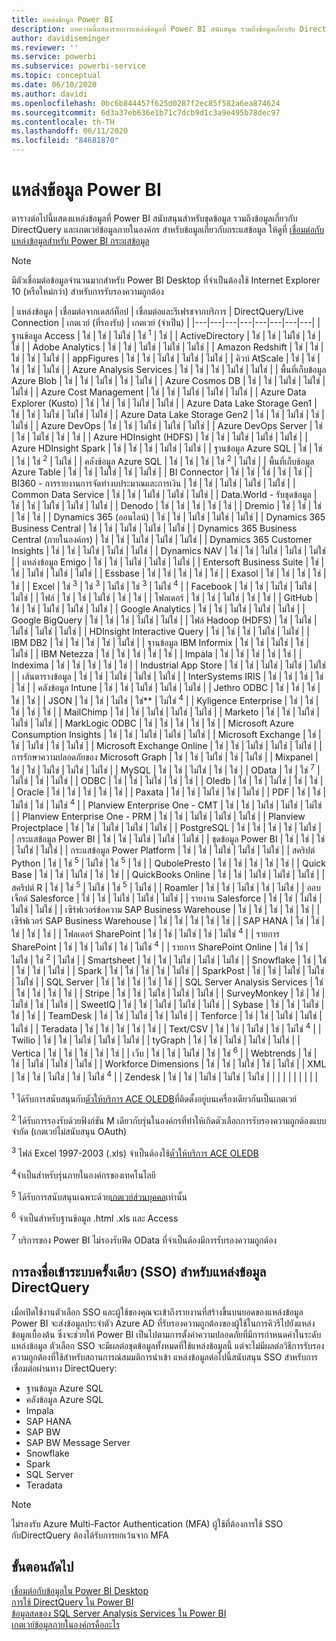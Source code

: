 ```yaml
---
title: แหล่งข้อมูล Power BI
description: บทความนี้แสดงรายการแหล่งข้อมูลที่ Power BI สนับสนุน รวมถึงข้อมูลเกี่ยวกับ DirectQuery และเกตเวย์ข้อมูลภายในองค์กร
author: davidiseminger
ms.reviewer: ''
ms.service: powerbi
ms.subservice: powerbi-service
ms.topic: conceptual
ms.date: 06/10/2020
ms.author: davidi
ms.openlocfilehash: 0bc6b844457f625d0287f2ec85f582a6ea874624
ms.sourcegitcommit: 6d3a37eb636e1b71c7dcb9d1c3a9e495b78dec97
ms.contentlocale: th-TH
ms.lasthandoff: 06/11/2020
ms.locfileid: "84681870"
---
```

# <a name="power-bi-data-sources"></a>แหล่งข้อมูล Power BI

ตารางต่อไปนี้แสดงแหล่งข้อมูลที่ Power BI สนับสนุนสำหรับชุดข้อมูล รวมถึงข้อมูลเกี่ยวกับ DirectQuery และเกตเวย์ข้อมูลภายในองค์กร สำหรับข้อมูลเกี่ยวกับกระแสข้อมูล ให้ดูที่ [เชื่อมต่อกับแหล่งข้อมูลสำหรับ Power BI กระแสข้อมูล](../transform-model/service-dataflows-data-sources.md)

> [!NOTE]
> มีตัวเชื่อมต่อข้อมูลจำนวนมากสำหรับ Power BI Desktop ที่จำเป็นต้องใช้ Internet Explorer 10 (หรือใหม่กว่า) สำหรับการรับรองความถูกต้อง 


| แหล่งข้อมูล | เชื่อมต่อจากเดสก์ท็อป | เชื่อมต่อและรีเฟรชจากบริการ | DirectQuery/Live Connection | เกตเวย์ (ที่รองรับ) | เกตเวย์ (จำเป็น) |
|---|---|---|---|---|---|---|---|
| ฐานข้อมูล Access | ใช่ | ใช่ | ไม่ใช่ | ใช่ <sup>1</sup> | ใช่ |
| ActiveDirectory | ใช่ | ใช่ | ไม่ใช่ | ใช่ | ใช่ |
| Adobe Analytics | ใช่ | ใช่ | ไม่ใช่ | ไม่ใช่ | ไม่ใช่ |
| Amazon Redshift | ใช่ | ใช่ | ใช่ | ใช่ | ไม่ใช่ |
| appFigures | ใช่ | ใช่ | ไม่ใช่ | ไม่ใช่ | ไม่ใช่ |
| คิวบ์ AtScale | ใช่ | ใช่ | ใช่ | ใช่ | ไม่ใช่ |
| Azure Analysis Services | ใช่ | ใช่ | ใช่ | ไม่ใช่ | ไม่ใช่ |
| พื้นที่เก็บข้อมูล Azure Blob | ใช่ | ใช่ | ไม่ใช่ | ใช่ | ไม่ใช่ |
| Azure Cosmos DB | ใช่ | ใช่ | ไม่ใช่ | ไม่ใช่ | ไม่ใช่ |
| Azure Cost Management | ใช่ | ใช่ | ไม่ใช่ | ไม่ใช่ | ไม่ใช่ |
| Azure Data Explorer (Kusto) | ใช่ | ใช่ | ใช่ | ไม่ใช่ | ไม่ใช่ |
| Azure Data Lake Storage Gen1 | ใช่ | ใช่ | ไม่ใช่ | ไม่ใช่ | ไม่ใช่ |
| Azure Data Lake Storage Gen2 | ใช่ | ใช่ | ไม่ใช่ | ใช่ | ไม่ใช่ |
| Azure DevOps | ใช่ | ใช่ | ไม่ใช่ | ไม่ใช่ | ไม่ใช่ |
| Azure DevOps Server | ใช่ | ใช่ | ไม่ใช่ | ใช่ | ใช่ |
| Azure HDInsight (HDFS) | ใช่ | ใช่ | ไม่ใช่ | ไม่ใช่ | ไม่ใช่ |
| Azure HDInsight Spark | ใช่ | ใช่ | ใช่ | ไม่ใช่ | ไม่ใช่ |
| ฐานข้อมูล Azure SQL | ใช่ | ใช่ | ใช่ | ใช่ <sup>2</sup> | ไม่ใช่ |
| คลังข้อมูล Azure SQL | ใช่ | ใช่ | ใช่ | ใช่ <sup>2</sup> | ไม่ใช่ |
| พื้นที่เก็บข้อมูล Azure Table | ใช่ | ใช่ | ไม่ใช่ | ใช่ | ไม่ใช่ |
| BI Connector | ใช่ | ใช่ | ใช่ | ใช่ | ใช่ |
| BI360 - การรายงานการจัดทำงบประมาณและการเงิน | ใช่ | ใช่ | ไม่ใช่ | ไม่ใช่ | ไม่ใช่ |
| Common Data Service | ใช่ | ใช่ | ไม่ใช่ | ไม่ใช่ | ไม่ใช่ |
| Data.World - รับชุดข้อมูล | ใช่ | ใช่ | ไม่ใช่ | ไม่ใช่ | ไม่ใช่ |
| Denodo | ใช่ | ใช่ | ใช่ | ใช่ | ใช่ |
| Dremio | ใช่ | ใช่ | ใช่ | ใช่ | ใช่ |
| Dynamics 365 (ออนไลน์) | ใช่ | ใช่ | ไม่ใช่ | ไม่ใช่ | ไม่ใช่ |
| Dynamics 365 Business Central | ใช่ | ใช่ | ไม่ใช่ | ไม่ใช่ | ไม่ใช่ |
| Dynamics 365 Business Central (ภายในองค์กร) | ใช่ | ใช่ | ไม่ใช่ | ไม่ใช่ | ไม่ใช่ |
| Dynamics 365 Customer Insights | ใช่ | ใช่ | ไม่ใช่ | ไม่ใช่ | ไม่ใช่ |
| Dynamics NAV | ใช่ | ใช่ | ไม่ใช่ | ไม่ใช่ | ไม่ใช่ |
| แหล่งข้อมูล Emigo | ใช่ | ใช่ | ไม่ใช่ | ไม่ใช่ | ไม่ใช่ |
| Entersoft Business Suite | ใช่ | ใช่ | ไม่ใช่ | ไม่ใช่ | ไม่ใช่ |
| Essbase | ใช่ | ใช่ | ใช่ | ใช่ | ใช่ |
| Exasol | ใช่ | ใช่ | ใช่ | ใช่ | ใช่ |
| Excel | ใช่ <sup>3</sup> | ใช่ <sup>3</sup> | ไม่ใช่ | ใช่ <sup>3</sup> | ไม่ใช่ <sup>4</sup> |
| Facebook | ใช่ | ใช่ | ไม่ใช่ | ไม่ใช่ | ไม่ใช่ |
| ไฟล์ | ใช่ | ใช่ | ไม่ใช่ | ใช่ | ใช่ |
| โฟลเดอร์ | ใช่ | ใช่ | ไม่ใช่ | ใช่ | ใช่ |
| GitHub | ใช่ | ใช่ | ไม่ใช่ | ไม่ใช่ | ไม่ใช่ |
| Google Analytics | ใช่ | ใช่ | ไม่ใช่ | ไม่ใช่ | ไม่ใช่ |
| Google BigQuery | ใช่ | ใช่ | ใช่ | ไม่ใช่ | ไม่ใช่ |
| ไฟล์ Hadoop (HDFS) | ใช่ | ไม่ใช่ | ไม่ใช่ | ไม่ใช่ | ไม่ใช่ |
| HDInsight Interactive Query | ใช่ | ใช่ | ใช่ | ไม่ใช่ | ไม่ใช่ |
| IBM DB2 | ใช่ | ใช่ | ใช่ | ใช่ | ไม่ใช่ |
| ฐานข้อมูล IBM Informix | ใช่ | ใช่ | ไม่ใช่ | ใช่ | ไม่ใช่ |
| IBM Netezza | ใช่ | ใช่ | ใช่ | ใช่ | ใช่ |
| Impala | ใช่ | ใช่ | ใช่ | ใช่ | ใช่ |
| Indexima | ใช่ | ใช่ | ใช่ | ใช่ | ใช่ |
| Industrial App Store | ใช่ | ใช่ | ไม่ใช่ | ไม่ใช่ | ไม่ใช่ |
| เส้นตารางข้อมูล | ใช่ | ใช่ | ไม่ใช่ | ไม่ใช่ | ไม่ใช่ |
| InterSystems IRIS | ใช่ | ใช่ | ใช่ | ใช่ | ใช่ |
| คลังข้อมูล Intune | ใช่ | ใช่ | ไม่ใช่ | ไม่ใช่ | ไม่ใช่ |
| Jethro ODBC | ใช่ | ใช่ | ใช่ | ใช่ | ใช่ |
| JSON | ใช่ | ใช่ | ไม่ใช่ | ใช่** | ไม่ใช่ <sup>4</sup> |
| Kyligence Enterprise | ใช่ | ใช่ | ใช่ | ใช่ | ใช่ |
| MailChimp | ใช่ | ใช่ | ไม่ใช่ | ไม่ใช่ | ไม่ใช่ |
| Marketo | ใช่ | ใช่ | ไม่ใช่ | ไม่ใช่ | ไม่ใช่ |
| MarkLogic ODBC | ใช่ | ใช่ | ใช่ | ใช่ | ใช่ |
| Microsoft Azure Consumption Insights | ใช่ | ใช่ | ไม่ใช่ | ไม่ใช่ | ไม่ใช่ |
| Microsoft Exchange | ใช่ | ใช่ | ไม่ใช่ | ใช่ | ไม่ใช่ |
| Microsoft Exchange Online | ใช่ | ใช่ | ไม่ใช่ | ไม่ใช่ | ไม่ใช่ |
| การรักษาความปลอดภัยของ Microsoft Graph | ใช่ | ใช่ | ไม่ใช่ | ใช่ | ไม่ใช่ |
| Mixpanel | ใช่ | ใช่ | ไม่ใช่ | ไม่ใช่ | ไม่ใช่ |
| MySQL | ใช่ | ใช่ | ไม่ใช่ | ใช่ | ใช่ |
| OData | ใช่ | ใช่ <sup>7</sup> | ไม่ใช่ | ใช่ | ไม่ใช่ |
| ODBC | ใช่ | ใช่ | ไม่ใช่ | ใช่ | ใช่ |
| Oledb | ใช่ | ใช่ | ไม่ใช่ | ใช่ | ใช่ |
| Oracle | ใช่ | ใช่ | ใช่ | ใช่ | ใช่ |
| Paxata | ใช่ | ใช่ | ไม่ใช่ | ใช่ | ไม่ใช่ |
| PDF | ใช่ | ใช่ | ไม่ใช่ | ใช่ | ไม่ใช่ <sup>4</sup> |
| Planview Enterprise One - CMT | ใช่ | ใช่ | ไม่ใช่ | ไม่ใช่ | ไม่ใช่ |
| Planview Enterprise One - PRM | ใช่ | ใช่ | ไม่ใช่ | ไม่ใช่ | ไม่ใช่ |
| Planview Projectplace | ใช่ | ใช่ | ไม่ใช่ | ไม่ใช่ | ไม่ใช่ |
| PostgreSQL | ใช่ | ใช่ | ใช่ | ใช่ | ไม่ใช่ |
| กระแสข้อมูล Power BI | ใช่ | ใช่ | ไม่ใช่ | ไม่ใช่ | ไม่ใช่ |
| ชุดข้อมูล Power BI | ใช่ | ใช่ | ใช่ | ไม่ใช่ | ไม่ใช่ |
| กระแสข้อมูล Power Platform | ใช่ | ใช่ | ไม่ใช่ | ไม่ใช่ | ไม่ใช่ |
| สคริปต์ Python | ใช่ | ใช่ <sup>5</sup> | ไม่ใช่ | ใช่ <sup>5</sup> | ใช่ |
| QubolePresto | ใช่ | ใช่ | ใช่ | ใช่ | ใช่ |
| Quick Base | ใช่ | ใช่ | ไม่ใช่ | ใช่ | ใช่ |
| QuickBooks Online | ใช่ | ใช่ | ไม่ใช่ | ไม่ใช่ | ไม่ใช่ |
| สคริปต์ R | ใช่ | ใช่ <sup>5</sup> | ไม่ใช่ | ใช่ <sup>5</sup> | ไม่ใช่ |
| Roamler | ใช่ | ใช่ | ไม่ใช่ | ใช่ | ไม่ใช่ |
| ออบเจ็กต์ Salesforce | ใช่ | ใช่ | ไม่ใช่ | ไม่ใช่ | ไม่ใช่ |
| รายงาน Salesforce | ใช่ | ใช่ | ไม่ใช่ | ไม่ใช่ | ไม่ใช่ |
| เซิร์ฟเวอร์ข้อความ SAP Business Warehouse | ใช่ | ใช่ | ใช่ | ใช่ | ใช่ |
| เซิร์ฟเวอร์ SAP Business Warehouse | ใช่ | ใช่ | ใช่ | ใช่ | ใช่ |
| SAP HANA | ใช่ | ใช่ | ใช่ | ใช่ | ใช่ |
| โฟลเดอร์ SharePoint | ใช่ | ใช่ | ไม่ใช่ | ใช่ | ไม่ใช่ <sup>4</sup> |
| รายการ SharePoint | ใช่ | ใช่ | ไม่ใช่ | ใช่ | ไม่ใช่ <sup>4</sup> |
| รายการ SharePoint Online | ใช่ | ใช่ | ไม่ใช่ | ใช่ <sup>2</sup> | ไม่ใช่ |
| Smartsheet | ใช่ | ใช่ | ไม่ใช่ | ไม่ใช่ | ไม่ใช่ |
| Snowflake | ใช่ | ใช่ | ใช่ | ใช่ | ไม่ใช่ |
| Spark | ใช่ | ใช่ | ใช่ | ใช่ | ไม่ใช่ |
| SparkPost | ใช่ | ใช่ | ไม่ใช่ | ไม่ใช่ | ไม่ใช่ |
| SQL Server | ใช่ | ใช่ | ใช่ | ใช่ | ใช่ |
| SQL Server Analysis Services | ใช่ | ใช่ | ใช่ | ใช่ | ใช่ |
| Stripe | ใช่ | ใช่ | ไม่ใช่ | ไม่ใช่ | ไม่ใช่ |
| SurveyMonkey | ใช่ | ใช่ | ไม่ใช่ | ใช่ | ไม่ใช่ |
| SweetIQ | ใช่ | ใช่ | ไม่ใช่ | ไม่ใช่ | ไม่ใช่ |
| Sybase | ใช่ | ใช่ | ไม่ใช่ | ใช่ | ใช่ |
| TeamDesk | ใช่ | ใช่ | ไม่ใช่ | ใช่ | ไม่ใช่ |
| Tenforce | ใช่ | ใช่ | ไม่ใช่ | ไม่ใช่ | ไม่ใช่ |
| Teradata | ใช่ | ใช่ | ใช่ | ใช่ | ใช่ |
| Text/CSV | ใช่ | ใช่ | ไม่ใช่ | ใช่ | ไม่ใช่ <sup>4</sup> |
| Twilio | ใช่ | ใช่ | ไม่ใช่ | ไม่ใช่ | ไม่ใช่ |
| tyGraph | ใช่ | ใช่ | ไม่ใช่ | ไม่ใช่ | ไม่ใช่ |
| Vertica | ใช่ | ใช่ | ใช่ | ใช่ | ใช่ |
| เว็บ | ใช่ | ใช่ | ไม่ใช่ | ใช่ | ใช่ <sup>6</sup> |
| Webtrends | ใช่ | ใช่ | ไม่ใช่ | ไม่ใช่ | ไม่ใช่ |
| Workforce Dimensions | ใช่ | ใช่ | ไม่ใช่ | ใช่ | ไม่ใช่ |
| XML | ใช่ | ใช่ | ไม่ใช่ | ใช่ | ไม่ใช่ <sup>4</sup> |
| Zendesk | ใช่ | ใช่ | ไม่ใช่ | ไม่ใช่ | ไม่ใช่ |
| | | | | | | | |

<sup>1</sup> ได้รับการสนับสนุนกับ[ตัวให้บริการ ACE OLEDB](https://www.microsoft.com/download/details.aspx?id=54920)ที่ติดตั้งอยู่บนเครื่องเดียวกันเป็นเกตเวย์

<sup>2</sup> ได้รับการรองรับด้วยฟังก์ชัน M เดียวกับรุ่นในองค์กรที่ทำให้เกิดตัวเลือกการรับรองความถูกต้องแบบจำกัด (เกตเวย์ไม่สนับสนุน OAuth)

<sup>3</sup> ไฟล์ Excel 1997-2003 (.xls) จำเป็นต้องใช้[ตัวให้บริการ ACE OLEDB](https://www.microsoft.com/download/details.aspx?id=54920)

<sup>4</sup>จำเป็นสำหรับรุ่นภายในองค์กรของเทคโนโลยี

<sup>5</sup> ได้รับการสนับสนุนเฉพาะด้วย[เกตเวย์ส่วนบุคคล](service-gateway-personal-mode.md)เท่านั้น

<sup>6</sup> จำเป็นสำหรับฐานข้อมูล .html .xls และ Access

<sup>7</sup> บริการของ Power BI ไม่รองรับฟีด OData ที่จำเป็นต้องมีการรับรองความถูกต้อง

## <a name="single-sign-on-sso-for-directquery-sources"></a>การลงชื่อเข้าระบบครั้งเดียว (SSO) สำหรับแหล่งข้อมูล DirectQuery

เมื่อเปิดใช้งานตัวเลือก SSO และผู้ใช้ของคุณจะเข้าถึงรายงานที่สร้างขึ้นบนยอดของแหล่งข้อมูล Power BI จะส่งข้อมูลประจำตัว Azure AD ที่รับรองความถูกต้องของผู้ใช้ในการคิวรีไปยังแหล่งข้อมูลเบื้องต้น ซึ่งจะช่วยให้ Power BI เป็นไปตามการตั้งค่าความปลอดภัยที่มีการกำหนดค่าในระดับแหล่งข้อมูล
ตัวเลือก SSO จะมีผลต่อชุดข้อมูลทั้งหมดที่ใช้แหล่งข้อมูลนี้ แต่จะไม่มีผลต่อวิธีการรับรองความถูกต้องที่ใช้สำหรับสถานการณ์สมมติการนำเข้า แหล่งข้อมูลต่อไปนี้สนับสนุน SSO สำหรับการเชื่อมต่อผ่านทาง DirectQuery:

- ฐานข้อมูล Azure SQL
- คลังข้อมูล Azure SQL
- Impala
- SAP HANA
- SAP BW
- SAP BW Message Server
- Snowflake
- Spark
- SQL Server
- Teradata

> [!Note]
> ไม่รองรับ Azure Multi-Factor Authentication (MFA) ผู้ใช้ที่ต้องการใช้ SSO กับDirectQuery ต้องได้รับการยกเว้นจาก MFA

## <a name="next-steps"></a>ขั้นตอนถัดไป

[เชื่อมต่อกับข้อมูลใน Power BI Desktop](desktop-quickstart-connect-to-data.md)  
[การใช้ DirectQuery ใน Power BI](desktop-directquery-about.md)  
[ข้อมูลสดของ SQL Server Analysis Services ใน Power BI](sql-server-analysis-services-tabular-data.md)  
[เกตเวย์ข้อมูลภายในองค์กรคืออะไร](service-gateway-onprem.md)  
